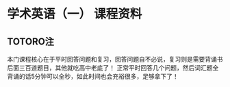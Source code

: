 # 学术英语（一） 课程资料

## TOTORO注
本门课程核心在于平时回答问题和复习，回答问题自不必说，复习则是需要背诵书后面三百道题目，其他就吃高中老底了！
正常平时回答几个问题，然后词汇题全背诵的话5分钟可以全秒，如此时间也会充裕很多，足够拿下了！
